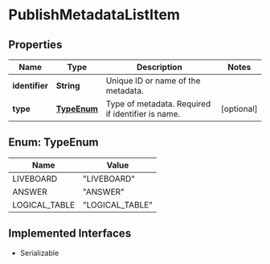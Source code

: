 

# PublishMetadataListItem


## Properties

| Name | Type | Description | Notes |
|------------ | ------------- | ------------- | -------------|
|**identifier** | **String** | Unique ID or name of the metadata. |  |
|**type** | [**TypeEnum**](#TypeEnum) | Type of metadata. Required if identifier is name. |  [optional] |



## Enum: TypeEnum

| Name | Value |
|---- | -----|
| LIVEBOARD | &quot;LIVEBOARD&quot; |
| ANSWER | &quot;ANSWER&quot; |
| LOGICAL_TABLE | &quot;LOGICAL_TABLE&quot; |


## Implemented Interfaces

* Serializable


